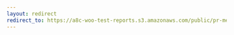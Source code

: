 ```yaml
---
layout: redirect
redirect_to: https://a8c-woo-test-reports.s3.amazonaws.com/public/pr-merge/38406/api/index.html
---
```

